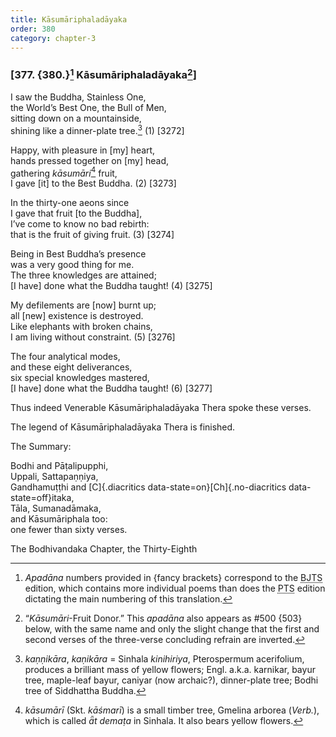 ```yaml
---
title: Kāsumāriphaladāyaka
order: 380
category: chapter-3
---
```


### \[377. {380.}[^1] Kāsumāriphaladāyaka[^2]\]

I saw the Buddha, Stainless One,  
the World’s Best One, the Bull of Men,  
sitting down on a mountainside,  
shining like a dinner-plate tree.[^3] (1) \[3272\]

Happy, with pleasure in \[my\] heart,  
hands pressed together on \[my\] head,  
gathering *kāsumāri*[^4] fruit,  
I gave \[it\] to the Best Buddha. (2) \[3273\]

In the thirty-one aeons since  
I gave that fruit \[to the Buddha\],  
I’ve come to know no bad rebirth:  
that is the fruit of giving fruit. (3) \[3274\]

Being in Best Buddha’s presence  
was a very good thing for me.  
The three knowledges are attained;  
\[I have\] done what the Buddha taught! (4) \[3275\]

My defilements are \[now\] burnt up;  
all \[new\] existence is destroyed.  
Like elephants with broken chains,  
I am living without constraint. (5) \[3276\]

The four analytical modes,  
and these eight deliverances,  
six special knowledges mastered,  
\[I have\] done what the Buddha taught! (6) \[3277\]

Thus indeed Venerable Kāsumāriphaladāyaka Thera spoke these verses.

The legend of Kāsumāriphaladāyaka Thera is finished.

The Summary:

Bodhi and Pāṭalipupphi,  
Uppali, Sattapaṇṇiya,  
Gandhamuṭṭhi and [C]{.diacritics data-state=on}[Ch]{.no-diacritics data-state=off}itaka,  
Tāla, Sumanadāmaka,  
and Kāsumāriphala too:  
one fewer than sixty verses.

The Bodhivandaka Chapter, the Thirty-Eighth

[^1]: *Apadāna* numbers provided in {fancy brackets} correspond to the <abbr title="Buddha Jayanthi Tripitaka Series">BJTS</abbr> edition, which contains more individual poems than does the <abbr title="Pali Text Society">PTS</abbr> edition dictating the main numbering of this translation.

[^2]: “*Kāsumāri*-Fruit Donor.” This *apadāna* also appears as \#500 {503} below, with the same name and only the slight change that the first and second verses of the three-verse concluding refrain are inverted.

[^3]: *kaṇṇikāra*, *kaṇikāra* = Sinhala *kinihiriya*, Pterospermum acerifolium, produces a brilliant mass of yellow flowers; Engl. a.k.a. karnikar, bayur tree, maple-leaf bayur, caniyar (now archaic?), dinner-plate tree; Bodhi tree of Siddhattha Buddha.

[^4]: *kāsumārī* (Skt. *kāśmarī*) is a small timber tree, Gmelina arborea (*Verb.*), which is called *ǟt demaṭa* in Sinhala. It also bears yellow flowers.
